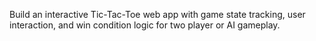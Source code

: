 Build an interactive Tic-Tac-Toe web app with game state tracking, user interaction, and win condition logic for two player or AI gameplay.
